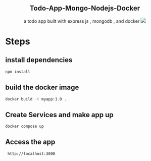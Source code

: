 <div align='center'>
<h2 align="center">Todo-App-Mongo-Nodejs-Docker</h2>
  a todo app built with express js , mongodb , and docker 
  <img src="https://user-images.githubusercontent.com/80859231/195548497-393e1970-bfc1-4590-91f2-6d7b55ba79b1.png">


</div>



# Steps
## install dependencies
```bash
npm install
```

## build the docker image
```bash
docker build -t myapp:1.0 .
```
## Create Services and make app up
```bash
docker compose up
```
## Access the app 
```bash
 http://localhost:3000
```

